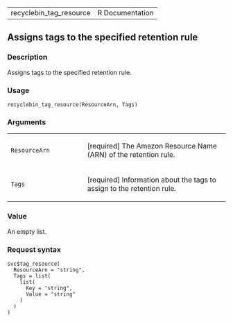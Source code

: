 <table style="width: 100%;">
<tbody>
<tr class="odd">
<td>recyclebin_tag_resource</td>
<td style="text-align: right;">R Documentation</td>
</tr>
</tbody>
</table>

## Assigns tags to the specified retention rule

### Description

Assigns tags to the specified retention rule.

### Usage

    recyclebin_tag_resource(ResourceArn, Tags)

### Arguments

<table>
<colgroup>
<col style="width: 35%" />
<col style="width: 65%" />
</colgroup>
<tbody>
<tr class="odd">
<td><code
id="recyclebin_tag_resource_:_ResourceArn">ResourceArn</code></td>
<td><p>[required] The Amazon Resource Name (ARN) of the retention
rule.</p></td>
</tr>
<tr class="even">
<td><code id="recyclebin_tag_resource_:_Tags">Tags</code></td>
<td><p>[required] Information about the tags to assign to the retention
rule.</p></td>
</tr>
</tbody>
</table>

### Value

An empty list.

### Request syntax

    svc$tag_resource(
      ResourceArn = "string",
      Tags = list(
        list(
          Key = "string",
          Value = "string"
        )
      )
    )
